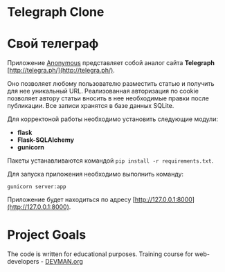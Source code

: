 # Telegraph Clone

# Свой телеграф

Приложение [Anonymous](http:///) представляет собой аналог сайта **Telegraph**
[http://telegra.ph/](http://telegra.ph/).

Оно позволяет любому пользователю разместить статью и получить для нее
уникальный URL. Реализованная авторизация по cookie позволяет автору статьи
вносить в нее необходимые правки после публикации. Все записи хранятся в базе
данных SQLite.

Для корректоной работы необходимо установить следующие модули:
* **flask**
* **Flask-SQLAlchemy**
* **gunicorn**

Пакеты устанавливаются командой `pip install -r requirements.txt`.

Для запуска приложения необходимо выполнить команду:
```
gunicorn server:app
```
Приложение будет находиться по адресу 
[http://127.0.0.1:8000](http://127.0.0.1:8000).

# Project Goals

The code is written for educational purposes. Training course for 
web-developers - [DEVMAN.org](https://devman.org)
